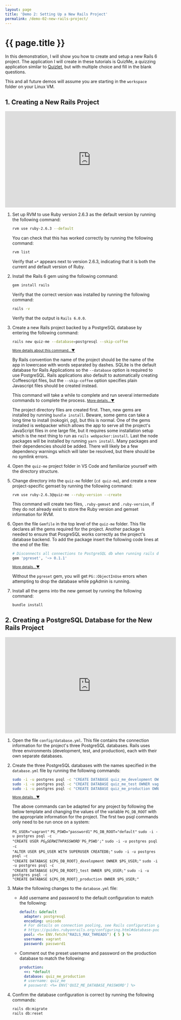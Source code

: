 ```yaml
---
layout: page
title: 'Demo 2: Setting Up a New Rails Project'
permalink: /demo-02-new-rails-project/
---
```


# {{ page.title }}

In this demonstration, I will show you how to create and setup a new Rails 6 project. The application I will create in these tutorials is QuizMe, a quizzing application similar to [Quizlet](https://quizlet.com/), but with multiple choice and fill in the blank questions.

This and all future demos will assume you are starting in the `workspace` folder on your Linux VM.

## 1. Creating a New Rails Project

<div class="video-container">
<iframe width="560" height="315" src="https://www.youtube.com/embed/vIMQ2FpUJV0" frameborder="0" allow="accelerometer; autoplay; encrypted-media; gyroscope; picture-in-picture" allowfullscreen></iframe>
</div>

1. Set up RVM to use Ruby version 2.6.3 as the default version by running the following command:

    ```bash
    rvm use ruby-2.6.3 --default
    ```

    You can check that this has worked correctly by running the following command:
  
    ```bash
    rvm list
    ```
  
    Verify that `=*` appears next to version 2.6.3, indicating that it is both the current and default version of Ruby.

1. Install the Rails 6 gem using the following command:

    ```bash
    gem install rails
    ```

    Verify that the correct version was installed by running the following command:

    ```bash
    rails -v
    ```

    Verify that the output is `Rails 6.0.0`.

1. Create a new Rails project backed by a PostgreSQL database by entering the following command:

    ```bash
    rails new quiz-me --database=postgresql --skip-coffee
    ```

    <span class="ml-2 text-nowrap"><small><a class="text-muted" data-toggle="collapse" href="#moreDetails1-3a" role="button" aria-expanded="false" aria-controls="moreDetails1-3a">More details about this command...▼</a></small></span>

    <div class="collapse" id="moreDetails1-3a">
    <p class="text-muted mr-3 ml-3">
    By Rails convention the name of the project should be the name of the app in lowercase with words separated by dashes. SQLite is the default database for Rails Applications so the <code>--database</code> option is required to use PostgreSQL. Rails applications also default to automatically creating Coffeescript files, but the <code>--skip-coffee</code> option specifies plain Javascript files should be created instead.
    </p>
    </div>

    This command will take a while to complete and run several intermediate commands to complete the process.
    <span class="ml-2 text-nowrap"><small><a class="text-muted" data-toggle="collapse" href="#moreDetails1-3b" role="button" aria-expanded="false" aria-controls="moreDetails1-3b">More details...▼</a></small></span>

    <div class="collapse" id="moreDetails1-3b">
    <p class="text-muted mr-3 ml-3">
    The project directory files are created first. Then, new gems are installed by running <code>bundle install</code>. Beware, some gems can take a long time to install (nokogiri, pg), but this is normal. One of the gems installed is webpacker which allows the app to serve all the project's JavaScript files in one large file, but it requires some installation setup which is the next thing to run as <code>rails webpacker:install</code>. Last the node packages will be installed by running <code>yarn install</code>. Many packages and their dependencies should be added. There will likely be a few dependency warnings which will later be resolved, but there should be no symlink errors.
    </p>
    </div>

1. Open the `quiz-me` project folder in VS Code and familiarize yourself with the directory structure.

1. Change directory into the `quiz-me` folder (`cd quiz-me`), and create a new project-specific gemset by running the following command:

    ```bash
    rvm use ruby-2.6.3@quiz-me --ruby-version --create
    ```

    This command will create two files, `.ruby-gemset` and `.ruby-version`, if they do not already exist to store the Ruby version and gemset information for RVM.

1. Open the file `Gemfile` in the top level of the `quiz-me` folder. This file declares all the gems required for the project. Another package is needed to ensure that PosgreSQL works correctly as the project's database backend. To add the package insert the following code lines at the end of the file:

    ```ruby
    # Disconnects all connections to PostgreSQL db when running rails db:reset
    gem 'pgreset', '~> 0.1.1'
    ```

    <span class="ml-2 text-nowrap"><small><a class="text-muted" data-toggle="collapse" href="#moreDetails1-6" role="button" aria-expanded="false" aria-controls="moreDetails1-6">More details...▼</a></small></span>

    <div class="collapse" id="moreDetails1-6">
    <p class="text-muted mr-3 ml-3">
    Without the <code>pgreset</code> gem, you will get <code>PG::ObjectInUse</code> errors when attempting to drop the database while pgAdmin is running.
    </p>
    </div>

1. Install all the gems into the new gemset by running the following command:

    ```bash
    bundle install
    ```

## 2. Creating a PostgreSQL Database for the New Rails Project

<div class="video-container">
<iframe width="560" height="315" src="https://www.youtube.com/embed/JKc52mCNok8" frameborder="0" allow="accelerometer; autoplay; encrypted-media; gyroscope; picture-in-picture" allowfullscreen></iframe>
</div>

1. Open the file `config/database.yml`. This file contains the connection information for the project's three PostgreSQL databases. Rails uses three environments (development, test, and production), each with their own separate databases.

1. Create the three PostgreSQL databases with the names specified in the `database.yml` file by running the following commands:

    ```bash
    sudo -i -u postgres psql -c "CREATE DATABASE quiz_me_development OWNER vagrant;"
    sudo -i -u postgres psql -c "CREATE DATABASE quiz_me_test OWNER vagrant;"
    sudo -i -u postgres psql -c "CREATE DATABASE quiz_me_production OWNER vagrant;"
    ```

    <span class="ml-2 text-nowrap"><small><a class="text-muted" data-toggle="collapse" href="#moreDetails2-2" role="button" aria-expanded="false" aria-controls="moreDetails2-2">More details...▼</a></small></span>

    <div class="collapse" id="moreDetails2-2">
    <p class="text-muted mr-3 ml-3">
    The above commands can be adapted for any project by following the below template and changing the values of the variable <code>PG_DB_ROOT</code> with the appropriate information for the project. The first two psql commands only need to be run once on a system:

    <code class="d-block pl-3 pr-3 bg-light">PG_USER="vagrant"</code>
    <code class="d-block pl-3 pr-3 bg-light">PG_PSWD="password1"</code>
    <code class="d-block pl-3 pr-3 bg-light">PG_DB_ROOT="default"</code>
    <code class="d-block pl-3 pr-3 bg-light">sudo -i -u postgres psql -c "CREATE USER $PG_USER WITH PASSWORD '$PG_PSWD';"</code>
    <code class="d-block pl-3 pr-3 bg-light">sudo -i -u postgres psql -c "ALTER USER $PG_USER WITH SUPERUSER CREATEDB;"</code>
    <code class="d-block pl-3 pr-3 bg-light">sudo -i -u postgres psql -c "CREATE DATABASE ${PG_DB_ROOT}_development OWNER $PG_USER;"</code>
    <code class="d-block pl-3 pr-3 bg-light">sudo -i -u postgres psql -c "CREATE DATABASE ${PG_DB_ROOT}_test OWNER $PG_USER;"</code>
    <code class="d-block pl-3 pr-3 bg-light">sudo -i -u postgres psql -c "CREATE DATABASE ${PG_DB_ROOT}_production OWNER $PG_USER;"</code>
    </p>
    </div>

1. Make the following changes to the `database.yml` file:
    - Add username and password to the default configuration to match the following:

      ```yaml
      default: &default
        adapter: postgresql
        encoding: unicode
        # For details on connection pooling, see Rails configuration guide
        # https://guides.rubyonrails.org/configuring.html#database-pooling
        pool: <%= ENV.fetch("RAILS_MAX_THREADS") { 5 } %>
        username: vagrant
        password: password1
      ```

    - Comment out the preset username and password on the production database to match the following:

      ```yaml
      production:
        <<: *default
        database: quiz_me_production
        # username: quiz_me
        # password: <%= ENV['QUIZ_ME_DATABASE_PASSWORD'] %>
      ```

1. Confirm the database configuration is correct by running the following commands:

    ```bash
    rails db:migrate
    rails db:reset
    ```
